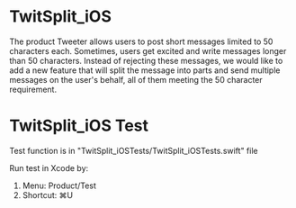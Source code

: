 # TwitSplit_iOS


The product Tweeter allows users to post short messages limited to 50 characters each.
Sometimes, users get excited and write messages longer than 50 characters.
Instead of rejecting these messages, we would like to add a new feature that will split the message into parts and send multiple messages on the user's behalf, all of them meeting the 50 character requirement.

# TwitSplit_iOS Test
Test function is in "TwitSplit_iOSTests/TwitSplit_iOSTests.swift" file

Run test in Xcode by:
1. Menu: Product/Test 
2. Shortcut: ⌘U

